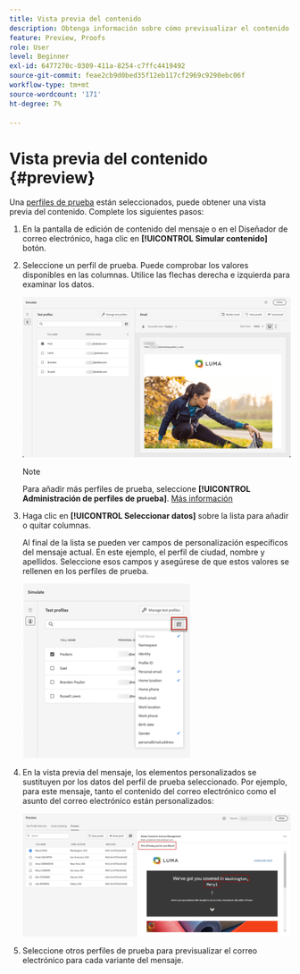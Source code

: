 ```yaml
---
title: Vista previa del contenido
description: Obtenga información sobre cómo previsualizar el contenido.
feature: Preview, Proofs
role: User
level: Beginner
exl-id: 6477270c-0309-411a-8254-c7ffc4419492
source-git-commit: feae2cb9d0bed35f12eb117cf2969c9290ebc06f
workflow-type: tm+mt
source-wordcount: '171'
ht-degree: 7%

---
```


# Vista previa del contenido {#preview}

Una [perfiles de prueba](test-profiles.md) están seleccionados, puede obtener una vista previa del contenido. Complete los siguientes pasos:

1. En la pantalla de edición de contenido del mensaje o en el Diseñador de correo electrónico, haga clic en **[!UICONTROL Simular contenido]** botón.

1. Seleccione un perfil de prueba. Puede comprobar los valores disponibles en las columnas. Utilice las flechas derecha e izquierda para examinar los datos.

   ![](../email/assets/preview-select-profile.png)

   >[!NOTE]
   >
   >Para añadir más perfiles de prueba, seleccione **[!UICONTROL Administración de perfiles de prueba]**. [Más información](test-profiles.md)

1. Haga clic en **[!UICONTROL Seleccionar datos]** sobre la lista para añadir o quitar columnas.

   Al final de la lista se pueden ver campos de personalización específicos del mensaje actual. En este ejemplo, el perfil de ciudad, nombre y apellidos. Seleccione esos campos y asegúrese de que estos valores se rellenen en los perfiles de prueba.

   ![](../email/assets/preview-select-data.png)

1. En la vista previa del mensaje, los elementos personalizados se sustituyen por los datos del perfil de prueba seleccionado. Por ejemplo, para este mensaje, tanto el contenido del correo electrónico como el asunto del correo electrónico están personalizados:

   ![](../email/assets/preview-test-profile.png)

1. Seleccione otros perfiles de prueba para previsualizar el correo electrónico para cada variante del mensaje.
